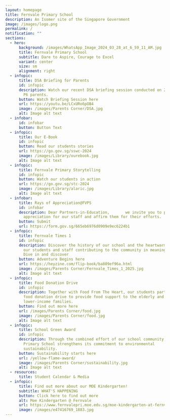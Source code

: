 ```yaml
---
layout: homepage
title: Fernvale Primary School
description: An Isomer site of the Singapore Government
image: /images/logo.png
permalink: /
notification: ""
sections:
  - hero:
      background: /images/WhatsApp_Image_2024_03_28_at_6_59_11_AM.jpg
      title: Fernvale Primary School
      subtitle: Dare to Aspire, Courage to Excel
      variant: center
      size: sm
      alignment: right
  - infopic:
      title: DSA Briefing for Parents
      id: infopic
      description: Watch our recent DSA briefing session conducted on 2 May for P5 and
        P6 parents.
      button: Watch Briefing Session here
      url: https://youtu.be/LCxURo6pOB4
      image: /images/Parents Corner/DSA.jpg
      alt: Image alt text
  - infobar:
      id: infobar
      button: Button Text
  - infopic:
      title: Our E-Book
      id: infopic
      button: Read our students stories
      url: https://go.gov.sg/sswc-2024
      image: /images/Library/ourebook.jpg
      alt: Image alt text
  - infopic:
      title: Fernvale Primary Storytelling
      id: infopic
      button: Watch our students in action
      url: https://go.gov.sg/stc-2024
      image: /images/Library/alaric.jpg
      alt: Image alt text
  - infobar:
      title: Rays of Appreciation@FVPS
      id: infobar
      description: Dear Partners-in-Education,       we invite you to pen a note of
        appreciation for our staff and affirm them for their efforts.
      button: Submit
      url: https://form.gov.sg/665eb6976d0909e9ec6224b1
  - infopic:
      title: Fernvale Times 1
      id: infopic
      description: Discover the history of our school and the heartwarming stories of
        our students and staff contributing to the community in meaningful ways.
        Dive in and discover
      button: Adventure Begins here
      url: https://heyzine.com/flip-book/ba809ef96a.html
      image: /images/Parents Corner/Fernvale_Times_1_2025.jpg
      alt: Image alt text
  - infopic:
      title: Food Donation Drive
      id: infopic
      description: Together with Food From The Heart, our students participated in a
        food donation drive to provide food support to the elderly and
        lower-income families.
      button: Find out more here
      url: /images/Parents Corner/food.jpg
      image: /images/Parents Corner/food.jpg
      alt: Image alt text
  - infopic:
      title: School Green Award
      id: infopic
      description: Through the combined effort of our school community, Fernvale
        Primary School strengthens its commitment to environmental
        sustainability.
      button: Sustainability starts here
      url: /yellow-flame-award/
      image: /images/Parents Corner/sustainability.jpg
      alt: Image alt text
  - resources:
      title: Student Calendar & Media
  - infopic:
      title: Find out more about our MOE Kindergarten!
      subtitle: WHAT'S HAPPENING
      button: Click here to find out more
      alt: Moe Kindergarten @ Fernvale
      url: https://www.fernvalepri.moe.edu.sg/moe-kindergarten-at-fernvale/about-us/
      image: /images/e47416769_1883.jpg
---
```

